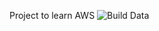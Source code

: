 Project to learn AWS 
![Build Data](https://github.com/github/docs/actions/workflows/main.yml/badge.svg)
